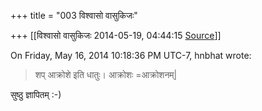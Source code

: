 +++
title = "003 विश्वासो वासुकिजः"

+++
[[विश्वासो वासुकिजः	2014-05-19, 04:44:15 [Source](https://groups.google.com/g/samskrita/c/nuu1Q6or0vM)]]



  
  
On Friday, May 16, 2014 10:18:36 PM UTC-7, hnbhat wrote:

> शप् आक्रोशे इति धातुः। आक्रोशः =आक्रोशनम्\|  

सुष्ठु ज्ञापितम् :-)  

